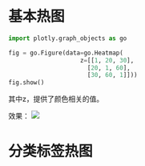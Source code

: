 
# 基本热图
```py
import plotly.graph_objects as go

fig = go.Figure(data=go.Heatmap(
                    z=[[1, 20, 30],
                      [20, 1, 60],
                      [30, 60, 1]]))
fig.show()
```

其中z，提供了颜色相关的值。

效果：
![](images/plot1.png)

# 分类标签热图

